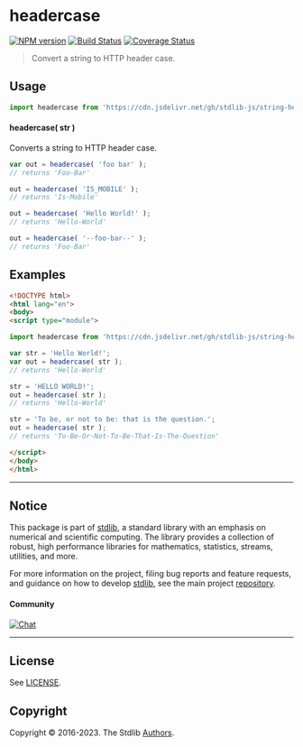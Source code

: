 <!--

@license Apache-2.0

Copyright (c) 2023 The Stdlib Authors.

Licensed under the Apache License, Version 2.0 (the "License");
you may not use this file except in compliance with the License.
You may obtain a copy of the License at

   http://www.apache.org/licenses/LICENSE-2.0

Unless required by applicable law or agreed to in writing, software
distributed under the License is distributed on an "AS IS" BASIS,
WITHOUT WARRANTIES OR CONDITIONS OF ANY KIND, either express or implied.
See the License for the specific language governing permissions and
limitations under the License.

-->

# headercase

[![NPM version][npm-image]][npm-url] [![Build Status][test-image]][test-url] [![Coverage Status][coverage-image]][coverage-url] <!-- [![dependencies][dependencies-image]][dependencies-url] -->

> Convert a string to HTTP header case.

<!-- Package usage documentation. -->



<section class="usage">

## Usage

```javascript
import headercase from 'https://cdn.jsdelivr.net/gh/stdlib-js/string-headercase@esm/index.mjs';
```

#### headercase( str )

Converts a string to HTTP header case.

```javascript
var out = headercase( 'foo bar' );
// returns 'Foo-Bar'

out = headercase( 'IS_MOBILE' );
// returns 'Is-Mobile'

out = headercase( 'Hello World!' );
// returns 'Hello-World'

out = headercase( '--foo-bar--' );
// returns 'Foo-Bar'
```

</section>

<!-- /.usage -->

<!-- Package usage examples. -->

<section class="examples">

## Examples

```html
<!DOCTYPE html>
<html lang="en">
<body>
<script type="module">

import headercase from 'https://cdn.jsdelivr.net/gh/stdlib-js/string-headercase@esm/index.mjs';

var str = 'Hello World!';
var out = headercase( str );
// returns 'Hello-World'

str = 'HELLO WORLD!';
out = headercase( str );
// returns 'Hello-World'

str = 'To be, or not to be: that is the question.';
out = headercase( str );
// returns 'To-Be-Or-Not-To-Be-That-Is-The-Question'

</script>
</body>
</html>
```

</section>

<!-- /.examples -->



<!-- Section for related `stdlib` packages. Do not manually edit this section, as it is automatically populated. -->

<section class="related">

</section>

<!-- /.related -->

<!-- Section for all links. Make sure to keep an empty line after the `section` element and another before the `/section` close. -->


<section class="main-repo" >

* * *

## Notice

This package is part of [stdlib][stdlib], a standard library with an emphasis on numerical and scientific computing. The library provides a collection of robust, high performance libraries for mathematics, statistics, streams, utilities, and more.

For more information on the project, filing bug reports and feature requests, and guidance on how to develop [stdlib][stdlib], see the main project [repository][stdlib].

#### Community

[![Chat][chat-image]][chat-url]

---

## License

See [LICENSE][stdlib-license].


## Copyright

Copyright &copy; 2016-2023. The Stdlib [Authors][stdlib-authors].

</section>

<!-- /.stdlib -->

<!-- Section for all links. Make sure to keep an empty line after the `section` element and another before the `/section` close. -->

<section class="links">

[npm-image]: http://img.shields.io/npm/v/@stdlib/string-headercase.svg
[npm-url]: https://npmjs.org/package/@stdlib/string-headercase

[test-image]: https://github.com/stdlib-js/string-headercase/actions/workflows/test.yml/badge.svg?branch=v0.0.5
[test-url]: https://github.com/stdlib-js/string-headercase/actions/workflows/test.yml?query=branch:v0.0.5

[coverage-image]: https://img.shields.io/codecov/c/github/stdlib-js/string-headercase/main.svg
[coverage-url]: https://codecov.io/github/stdlib-js/string-headercase?branch=main

<!--

[dependencies-image]: https://img.shields.io/david/stdlib-js/string-headercase.svg
[dependencies-url]: https://david-dm.org/stdlib-js/string-headercase/main

-->

[chat-image]: https://img.shields.io/gitter/room/stdlib-js/stdlib.svg
[chat-url]: https://app.gitter.im/#/room/#stdlib-js_stdlib:gitter.im

[stdlib]: https://github.com/stdlib-js/stdlib

[stdlib-authors]: https://github.com/stdlib-js/stdlib/graphs/contributors

[cli-section]: https://github.com/stdlib-js/string-headercase#cli
[cli-url]: https://github.com/stdlib-js/string-headercase/tree/cli
[@stdlib/string-headercase]: https://github.com/stdlib-js/string-headercase/tree/main

[umd]: https://github.com/umdjs/umd
[es-module]: https://developer.mozilla.org/en-US/docs/Web/JavaScript/Guide/Modules

[deno-url]: https://github.com/stdlib-js/string-headercase/tree/deno
[umd-url]: https://github.com/stdlib-js/string-headercase/tree/umd
[esm-url]: https://github.com/stdlib-js/string-headercase/tree/esm
[branches-url]: https://github.com/stdlib-js/string-headercase/blob/main/branches.md

[stdlib-license]: https://raw.githubusercontent.com/stdlib-js/string-headercase/main/LICENSE

[standard-streams]: https://en.wikipedia.org/wiki/Standard_streams

[mdn-regexp]: https://developer.mozilla.org/en-US/docs/Web/JavaScript/Guide/Regular_Expressions

</section>

<!-- /.links -->
